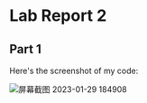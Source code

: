 # Lab Report 2

## Part 1

Here's the screenshot of my code:

![屏幕截图 2023-01-29 184908](https://user-images.githubusercontent.com/122576524/215378830-6a332887-7be0-457f-b70b-61684be95d65.png)
